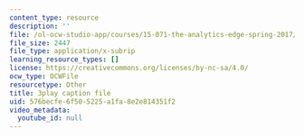 ```yaml
---
content_type: resource
description: ''
file: /ol-ocw-studio-app/courses/15-071-the-analytics-edge-spring-2017/576becfe6f505225a1fa8e2e814351f2_4bsc1II5KK0.vtt
file_size: 2447
file_type: application/x-subrip
learning_resource_types: []
license: https://creativecommons.org/licenses/by-nc-sa/4.0/
ocw_type: OCWFile
resourcetype: Other
title: 3play caption file
uid: 576becfe-6f50-5225-a1fa-8e2e814351f2
video_metadata:
  youtube_id: null
---
```

